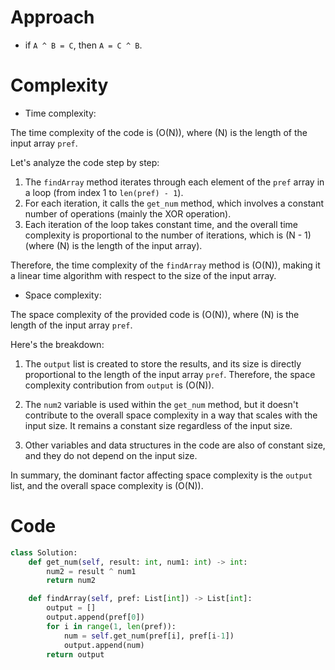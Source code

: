 # Approach

- if ```A ^ B = C```, then ```A = C ^ B```.

# Complexity

- Time complexity:
<!-- Add your time complexity here, e.g. $$O(n)$$ -->
The time complexity of the code is \(O(N)\), where \(N\) is the length of the input array `pref`.

Let's analyze the code step by step:

1. The `findArray` method iterates through each element of the `pref` array in a loop (from index 1 to `len(pref) - 1`).
2. For each iteration, it calls the `get_num` method, which involves a constant number of operations (mainly the XOR operation).
3. Each iteration of the loop takes constant time, and the overall time complexity is proportional to the number of iterations, which is \(N - 1\) (where \(N\) is the length of the input array).

Therefore, the time complexity of the `findArray` method is \(O(N)\), making it a linear time algorithm with respect to the size of the input array.

- Space complexity:
<!-- Add your space complexity here, e.g. $$O(n)$$ -->
The space complexity of the provided code is \(O(N)\), where \(N\) is the length of the input array `pref`.

Here's the breakdown:

1. The `output` list is created to store the results, and its size is directly proportional to the length of the input array `pref`. Therefore, the space complexity contribution from `output` is \(O(N)\).

2. The `num2` variable is used within the `get_num` method, but it doesn't contribute to the overall space complexity in a way that scales with the input size. It remains a constant size regardless of the input size.

3. Other variables and data structures in the code are also of constant size, and they do not depend on the input size.

In summary, the dominant factor affecting space complexity is the `output` list, and the overall space complexity is \(O(N)\).

# Code

```Python []
class Solution:
    def get_num(self, result: int, num1: int) -> int:
        num2 = result ^ num1
        return num2

    def findArray(self, pref: List[int]) -> List[int]:
        output = []
        output.append(pref[0])
        for i in range(1, len(pref)):
            num = self.get_num(pref[i], pref[i-1])
            output.append(num)    
        return output
```
